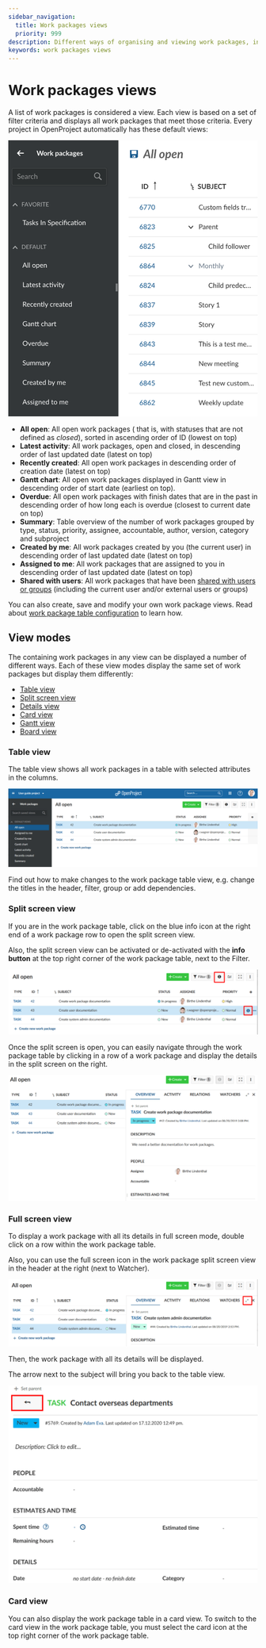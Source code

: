 ```yaml
---
sidebar_navigation:
  title: Work packages views
  priority: 999
description: Different ways of organising and viewing work packages, including table, split screen, board and Gantt.
keywords: work packages views
---
```


# Work packages views

A list of work packages is considered a view. Each view is based on a set of filter criteria and displays all work packages that meet those criteria. Every project in OpenProject automatically has these default views:

![A list of the default work package views](work-package-views-default.png)

- **All open**: All open work packages ( that is, with statuses that are not defined as _closed_), sorted in ascending order of ID (lowest on top)
- **Latest activity**: All work packages, open and closed, in descending order of last updated date (latest on top)
- **Recently created**: All open work packages in descending order of creation date (latest on top)
- **Gantt chart**: All open work packages displayed in Gantt view in descending order of start date (earliest on top).
- **Overdue**: All open work packages with finish dates that are in the past in descending order of how long each is overdue (closest to current date on top)
- **Summary**: Table overview of the number of work packages grouped by type, status, priority, assignee, accountable, author, version, category and subproject
- **Created by me**: All work packages created by you (the current user) in descending order of last updated date (latest on top)
- **Assigned to me**: All work packages that are assigned to you in descending order of last updated date (latest on top)
- **Shared with users**: All work packages that have been [shared with users or groups](../share-work-packages/) (including the current user and/or external users or groups)

You can also create, save and modify your own work package views. Read about [work package table configuration](../work-package-table-configuration/#save-work-package-views) to learn how.

## View modes

The containing work packages in any view can be displayed a number of different ways. Each of these view modes display the same set of work packages but display them differently:

* [Table view](#table-view)
* [Split screen view](#split-screen-view)
* [Details view](#full-screen-view)
* [Card view](#card-view)
* [Gantt view](../../gantt-chart)
* [Board view](../../../getting-started/boards-introduction/)


### Table view

The table view shows all work packages in a table with selected attributes in the columns.

![1566306576394](1566306576394.png)

Find out how to make changes to the work package table view, e.g. change the titles in the header, filter, group or add dependencies.

### Split screen view

If you are in the work package table, click on the blue info icon at the right end of a work package row to open the split screen view.

Also, the split screen view can be activated or de-activated with the **info button** at the top right corner of the work package table, next to the Filter.

![split-screen-icon](split-screen-icon.png)

Once the split screen is open, you can easily navigate through the work package table by clicking in a row of a work package and display the details in the split screen on the right.

![split-screen-view](1566307254418.png)

### Full screen view

To display  a work package with all its details in full screen mode, double click on a row within the work package table.

Also, you can use the full screen icon in the work package split screen view in the header at the right (next to Watcher).

![full-screen-icon](full-screen-icon-1566373903021.png)

Then, the work package with all its details will be displayed. 

The arrow next to the subject will bring you back to the table view. 

![back-to-list-view](image-20201217125332403.png)

### Card view

You can also display the work package table in a card view. To switch to the card view in the work package table, you must select the card icon at the top right corner of the work package table.
